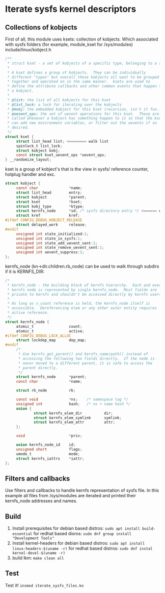 # Iterate sysfs kernel descriptors
## Collections of kobjects

First of all, this module uses ksets: collection of kobjects. Which associated with sysfs folders (for example, module_kset for /sys/modules)
include/linux/kobject.h
```c
/**
 * struct kset - a set of kobjects of a specific type, belonging to a specific subsystem.
 *
 * A kset defines a group of kobjects.  They can be individually
 * different "types" but overall these kobjects all want to be grouped
 * together and operated on in the same manner.  ksets are used to
 * define the attribute callbacks and other common events that happen to
 * a kobject.
 *
 * @list: the list of all kobjects for this kset
 * @list_lock: a lock for iterating over the kobjects
 * @kobj: the embedded kobject for this kset (recursion, isn't it fun...)
 * @uevent_ops: the set of uevent operations for this kset.  These are
 * called whenever a kobject has something happen to it so that the kset
 * can add new environment variables, or filter out the uevents if so
 * desired.
 */
struct kset {
     struct list_head list; <======== walk list
     spinlock_t list_lock;
     struct kobject kobj;
     const struct kset_uevent_ops *uevent_ops;
} __randomize_layout;
```
kset is a group of kobject's that is the view in sysfs/ reference counter, hotplug handler and exc.
```c
struct kobject {
     const char              *name;
     struct list_head        entry;
     struct kobject          *parent;
     struct kset             *kset;
     struct kobj_type        *ktype;
     struct kernfs_node      *sd; /* sysfs directory entry */ <====== use to walk subdirs
     struct kref             kref;
#ifdef CONFIG_DEBUG_KOBJECT_RELEASE
     struct delayed_work     release;
#endif
     unsigned int state_initialized:1;
     unsigned int state_in_sysfs:1;
     unsigned int state_add_uevent_sent:1;
     unsigned int state_remove_uevent_sent:1;
     unsigned int uevent_suppress:1;
};
```
kernfs_node (kn->dir.children.rb_node) can be used to walk through subdirs if it is KERNFS_DIR:
```c
/*
 * kernfs_node - the building block of kernfs hierarchy.  Each and every
 * kernfs node is represented by single kernfs_node.  Most fields are
 * private to kernfs and shouldn't be accessed directly by kernfs users.
 *
 * As long as s_count reference is held, the kernfs_node itself is
 * accessible.  Dereferencing elem or any other outer entity requires
 * active reference.
 */
struct kernfs_node {
     atomic_t                count;
     atomic_t                active;
#ifdef CONFIG_DEBUG_LOCK_ALLOC
     struct lockdep_map      dep_map;
#endif
     /*
      * Use kernfs_get_parent() and kernfs_name/path() instead of
      * accessing the following two fields directly.  If the node is
      * never moved to a different parent, it is safe to access the
      * parent directly.
      */
     struct kernfs_node      *parent;
     const char              *name;

     struct rb_node          rb;

     const void              *ns;    /* namespace tag */
     unsigned int            hash;   /* ns + name hash */
     union {
             struct kernfs_elem_dir          dir;
             struct kernfs_elem_symlink      symlink;
             struct kernfs_elem_attr         attr;
     };

     void                    *priv;

     union kernfs_node_id    id;
     unsigned short          flags;
     umode_t                 mode;
     struct kernfs_iattrs    *iattr;
};
```

## Filters and callbacks

Use filters and callbacks to handle kernfs representation of sysfs file. In this example all files from /sys/modules are iterated and printed their kernfs_node addresses and names.

## Build

1. Install prerequisites for debian based distros:
``sudo apt install build-essential``
for redhat based disros:
``sudo dnf group install "Development Tools"``
2. Install kernel-headers for debian based distros:
``sudo apt install linux-headers-$(uname -r)``
for redhat based distros:
``sudo dnf instal kernel-devel-$(uname -r)``
3. build lkm:
``make clean all``

## Test

Test it!
``insmod iterate_sysfs_files.ko``



